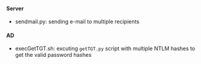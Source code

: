 #### Server

- sendmail.py: sending e-mail to multiple recipients

#### AD

- execGetTGT.sh: excuting ```getTGT.py``` script with multiple NTLM hashes to get the valid password hashes